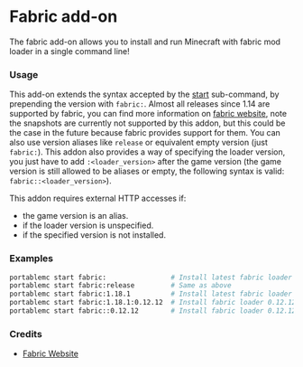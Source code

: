 # Fabric add-on
The fabric add-on allows you to install and run Minecraft with fabric mod loader in a single command 
line!

### Usage
This add-on extends the syntax accepted by the [start](/README.md#start-the-game) sub-command, by 
prepending the version with `fabric:`. Almost all releases since 1.14 are supported by fabric,
you can find more information on [fabric website](https://fabricmc.net/develop/), note the snapshots
are currently not supported by this addon, but this could be the case in the future because fabric
provides support for them. You can also use version aliases like `release` or equivalent empty version 
(just `fabric:`). This addon also provides a way of specifying the loader version, you just have to 
add `:<loader_version>` after the game version (the game version is still allowed to be aliases 
or empty, the following syntax is valid: `fabric::<loader_version>`).

This addon requires external HTTP accesses if:
- the game version is an alias.
- if the loader version is unspecified.
- if the specified version is not installed.

### Examples
```sh
portablemc start fabric:                # Install latest fabric loader version for latest release
portablemc start fabric:release         # Same as above
portablemc start fabric:1.18.1          # Install latest fabric loader version for 1.18.1
portablemc start fabric:1.18.1:0.12.12  # Install fabric loader 0.12.12 for game version 1.18.1
portablemc start fabric::0.12.12        # Install fabric loader 0.12.12 for the latest release
```

### Credits
- [Fabric Website](https://fabricmc.net/)
